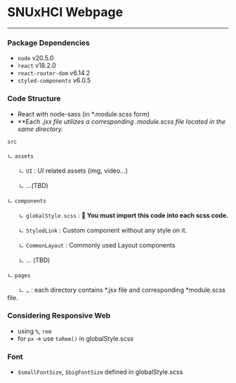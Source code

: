 # SNUxHCI Webpage

---

### Package Dependencies

- `node` v20.5.0
- `react` v18.2.0
- `react-router-dom` v6.14.2
- `styled-components` v6.0.5

### Code Structure

- React with node-sass (in *.module.scss form)
- **Each *.jsx file utilizes a corresponding *.module.scss file located in the same directory.**

`src`

ㄴ `assets`

ㅤㅤㄴ `UI` : UI related assets (img, video…)

ㅤㅤㄴ …(TBD)

ㄴ `components`

ㅤㅤㄴ `globalStyle.scss` : **🚧 You must import this code into each scss code.**

ㅤㅤㄴ `StyledLink` : Custom <Link> component without any style on it.

ㅤㅤㄴ `CommonLayout` : Commonly used Layout components

ㅤㅤㄴ … (TBD)

ㄴ `pages`

ㅤㅤㄴ `…` : each directory contains *.jsx file and corresponding *module.scss file.

### Considering Responsive Web

- using `%`, `rem`
- for `px` → use `toRem()` in globalStyle.scss

### Font

- `$smallFontSize`, `$bigFontSize` defined in globalStyle.scss
